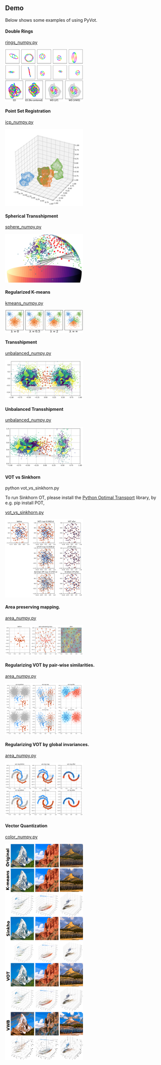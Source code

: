## Demo

Below shows some examples of using PyVot.

#### Double Rings

[rings_numpy.py](rings/rings_numpy.py)

<img src="rings/rings.png" width="50%">

#### Point Set Registration

[icp_numpy.py](icp/icp_numpy.py)

<img src="icp/icp.png" width="50%">

#### Spherical Transshipment

[sphere_numpy.py](sphere/sphere_numpy.py)

<img src="sphere/sphere.png" width="50%">

#### Regularized K-means

[kmeans_numpy.py](kmeans/kmeans_numpy.py)

<img src="kmeans/kmeans.png" width="50%">

#### Transshipment

[unbalanced_numpy.py](ship/ship_numpy.py)

<img src="ship/ship33.png" width="50%">

#### Unbalanced Transshipment

[unbalanced_numpy.py](unbalanced2/unbalanced2_numpy.py)

<img src="unbalanced2/ship21.png" width="50%">

#### VOT vs Sinkhorn

python vot_vs_sinkhorn.py

To run Sinkhorn OT, please install the [Python Optimal Transport](https://github.com/rflamary/POT) library, by e.g. pip install POT, 

[vot_vs_sinkhorn.py](vsSinkhorn/vot_vs_sinkhorn.py)

<img src="vsSinkhorn/vot_vs_sinkhorn.png" width="50%">

#### Area preserving mapping. 

[area_numpy.py](area/area_numpy.py)

<img src="area/area.png" width="50%">

#### Regularizing VOT by pair-wise similarities.

[area_numpy.py](regVOT/potential_numpy.py)

<img src="regVOT/potential.png" width="50%">

#### Regularizing VOT by global invariances.

[area_numpy.py](regVOT/transform_numpy.py)

<img src="regVOT/transform.png" width="50%">

#### Vector Quantization

[color_numpy.py](color/color_numpy.py)

<img src="color/color.png" width="50%">
